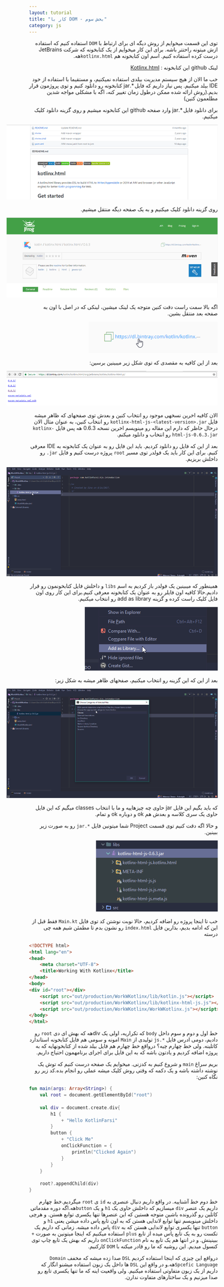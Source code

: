 ```yaml
---
layout: tutorial
title: "کار با DOM - بخش سوم"
category: js
---
```



<div dir="rtl" markdown="1">



توی این قسمت میخوایم از روش دیگه ­ای برای ارتباط با `DOM` استفاده کنیم که استفاده ازش میتونه راحت­تر باشه. برای این کار میخوایم از یک کتابخونه که شرکت JetBrains درست کرده استفاده کنیم. اسم اون کتابخونه هم `kotlinx.html­`هه.

لینک github این کتابخونه : [Kotlinx.html](https://github.com/Kotlin/kotlinx.html)

خب ما الان از هیچ سیستم مدیریت بیلدی استفاده نمیکنیم، و مستقیما با استفاده از خود IDE بیلد میکنیم. پس نیاز داریم که فایل *.jar کتابخونه رو دانلود کنیم و توی پروژمون قرار بدیم.(روش ارائه شده ممکن درطول زمان تغییر کنه، اگه با مشکلی مواجه شدین مطلعمون کنین)

برای دانلود فایل *.jar وارد صفحه github این کتابخونه میشیم و روی گزینه دانلود کلیک میکنیم.

<p style="width: calc(100% + 60px);">
<img src="/assets/img/js/working-with-the-dom-part3/kotlinx-download.png" />
</p>

روی گزینه دانلود کلیک میکنیم و به یک صفحه دیگه منتقل میشیم.

<p style="width: calc(100% + 60px);">
<img src="/assets/img/js/working-with-the-dom-part3/bitnary-download.png" />
</p>

اگه بالا سمت راست دقت کنین متوجه یک لینک میشین، لینکی که در اصل با اون به صفحه بعد منتقل بشین.

<p style="width: calc(100% + 60px);">
<img src="/assets/img/js/working-with-the-dom-part3/dl-bitnary-link.png" />
</p>

بعد از این کافیه به مقصدی که توی شکل زیر میبینین برسین:

<p style="width: calc(100% + 60px);">
<img src="/assets/img/js/working-with-the-dom-part3/link-of-others-kotlinx-version.png" />
</p>

الان کافیه اخرین نسخه­ی موجود رو انتخاب کنین و بعدش توی صفحه­ای که ظاهر میشه فایل `kotlinx-html-js-<latest-version>.jar` رو انتخاب کنین، به عنوان مثال الان درحال حاظر که دارم این مقاله رو مینویسم اخرین نسخه 0.6.3 هه پس فایل `kotlinx-html-js-0.6.3.jar` رو انتخاب و دانلود می­کنم.

بعد از این که فایل رو دانلود کردیم. باید این فایل رو به عنوان یک کتابخونه به IDE معرفی کنیم. برای این کار باید یک فولدر توی مسیر `root` پروژه درست کنیم و فایل `jar.` رو داخلش بریزیم.

<p style="width: calc(100% + 60px);">
<img src="/assets/img/js/working-with-the-dom-part3/IDE-workspace.png" />
</p>


همینطور که میبینین یک فولدر باز کردیم به اسم `libs` و داخلش فایل کتابخونمون رو قرار دادیم.حالا کافیه اون فایلر رو به عنوان یک کتابخونه معرفی کنیم.برای این کار روی اون فایل کلیک راست کرده و گزینه add as library رو انتخاب میکنیم.

<p style="width: calc(100% + 60px);">
<img src="/assets/img/js/working-with-the-dom-part3/add-as-library.png" />
</p>

بعد از این که این گزینه رو انتخاب میکنیم، صفحه­ای ظاهر میشه به شکل زیر:

<p style="width: calc(100% + 60px);">
<img src="/assets/img/js/working-with-the-dom-part3/choose-categories-of-selected-files.png" />
</p>

که باید بگیم این فایل jar حاوی چه چیزهاییه و ما با انتخاب classes میگیم که این فایل حاوی یک سری کلاسه و بعدش هم ok و دوباره ok و تمام.

و حالا اگه دقت کنیم توی قسمت Project شما میتونین فایل `*.jar` رو به صورت زیر ببینین.

<p style="width: calc(100% + 60px);">
<img src="/assets/img/js/working-with-the-dom-part3/lib-contains.png" />
</p>

خب تا اینجا پروژه رو اضافه کردیم، حالا نوبت نوشتن کد توی فایل `Main.kt` فقط قبل از این که ادامه بدیم، بذارین فایل `index.html` رو نشون بدم تا مطمئن شیم همه چی درسته 

</div>

```html
<!DOCTYPE html>
<html lang="en">
<head>
    <meta charset="UTF-8">
    <title>Working With Kotlinx</title>
</head>
<body>
<div id="root"></div>
	<script src="out/production/WorkWKotlinx/lib/kotlin.js"></script>
	<script src="out/production/WorkWKotlinx/lib/kotlinx-html-js.js"></script>
	<script src="out/production/WorkWKotlinx/WorkWKotlinx.js"></script>
</body>
</html>
```

<div dir="rtl" markdown="1">

خط اول و دوم و سوم داخل `body` که تکراریه، اولی یک divهه که بهش ای دی `root` رو دادیم، دومی ادرس فایل `*.js` تولیدی از `Main­` امونه و سومی هم فایل کتابخونه استاندارد کاتلینه. ولی خط چهارم چیه؟ درواقع خط چهارم هم فایل بیلد شده از کتابخونه­ایه که به پروژه اضافه کردیم و یادتون باشه که به این فایل برای اجرای برنامه­مون احتیاج داریم.

بریم سراغ `main` و شروع کنیم به کدزنی. میخوایم یک صفحه درست کنیم که توش یک نوشته داشته باشه و یک دکمه که وقتی روش کلیک میشه عملی رو انجام بده.کد زیر رو نگاه کنین:

</div>

```kotlin
fun main(args: Array<String>) {
    val root = document.getElementById("root")

    val div = document.create.div{
        h1 { 
            + "Hello KotlinFarsi"
        }
        button { 
            + "Click Me"
            onClickFunction = {
                println("Clicked Again")
            }
        }
    }
    
    root?.appendChild(div)
}
```

<div dir="rtl" markdown="1">

خط دوم خط آشناییه. در واقع داریم دنبال عنصری به `id` ی `root` میگردیم.خط چهارم داریم یک عنصر `div` میسازیم که داخلش حاوی یک `h1` و یک `button`هه.اگه دوره مقدماتی کاتلین رو گذرونده باشین متوجه هستین که این عنصرها تنها یکسری توابع هستن. و هرچی داخلش مینویسم تنها توابع لاندایی هستن که به اون تابع پاس داده میشن یعنی `h1` و `button` تنها یکسری توابع لاندایی هستن که به `div` پاس داده میشه. زمانی که داریم یک تکست رو به یک تابع پاس میده از تابع `plus` استفاده میکنیم که اینجا میتونین به صورت `+` ببینینش. و در انتها هم یک تابع به نام `onClickFunction` داریم که بهش یک تابع چاپ توی کنسول میدیم. این روشیه که ما رو قادر میکنه با `DOM` کارکنیم.

درواقع این چیزی که اینجا استفاده کردیم `DSL` صدا زده میشه که مخفف `Domain Spcefic Language`هه.و در واقع این `DSL` ها داخل یک زبون استفاده میشنو انگار که داریم از یک زبون متفاوتی استفاده میکنیم. ولی واقعیت اینه که ما تنها یکسری تابع رو صدا میزنیم و یک ساختارهای متفاوت ندارن. 

</div>
